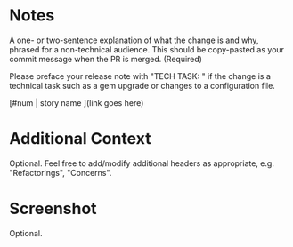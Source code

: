 # Notes

A one- or two-sentence explanation of what the change is and why, phrased for a non-technical audience. This should be copy-pasted as your commit message when the PR is merged. (Required)

Please preface your release note with "TECH TASK: " if the change is a technical task such as a gem upgrade or changes to a configuration file.

[#num | story name ](link goes here)

# Additional Context

Optional. Feel free to add/modify additional headers as appropriate, e.g. "Refactorings", "Concerns".

# Screenshot

Optional.
